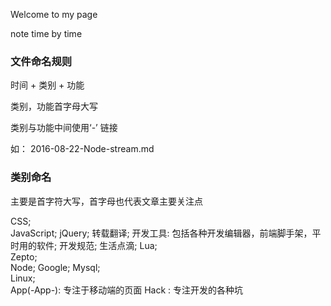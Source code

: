 Welcome to my page

note time by time

### 文件命名规则

时间 + 类别 + 功能

类别，功能首字母大写

类别与功能中间使用‘-’ 链接

如： 2016-08-22-Node-stream.md

### 类别命名

主要是首字符大写，首字母也代表文章主要关注点

CSS;  
JavaScript;
jQuery;
转载翻译;
开发工具: 包括各种开发编辑器，前端脚手架，平时用的软件;
开发规范;
生活点滴;
Lua;  
Zepto;  
Node;
Google;
Mysql;  
Linux;  
App(-App-): 专注于移动端的页面
Hack : 专注开发的各种坑
